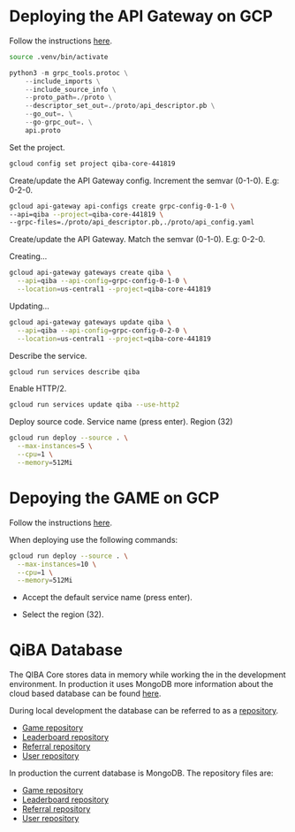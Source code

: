 # Deploying the API Gateway on GCP

Follow the instructions [here](https://cloud.google.com/api-gateway/docs/get-started-cloud-run-grpc#creating_an_api_config_with_grpc).

```bash
source .venv/bin/activate
```

```python
python3 -m grpc_tools.protoc \
    --include_imports \
    --include_source_info \
    --proto_path=./proto \
    --descriptor_set_out=./proto/api_descriptor.pb \
    --go_out=. \
    --go-grpc_out=. \
    api.proto
```

Set the project.

```bash
gcloud config set project qiba-core-441819
```

Create/update the API Gateway config. Increment the semvar (0-1-0). E.g: 0-2-0.

```bash
gcloud api-gateway api-configs create grpc-config-0-1-0 \
--api=qiba --project=qiba-core-441819 \
--grpc-files=./proto/api_descriptor.pb,./proto/api_config.yaml
```

Create/update the API Gateway. Match the semvar (0-1-0). E.g: 0-2-0.

Creating...

```bash
gcloud api-gateway gateways create qiba \
  --api=qiba --api-config=grpc-config-0-1-0 \
  --location=us-central1 --project=qiba-core-441819
```

Updating...

```bash
gcloud api-gateway gateways update qiba \
  --api=qiba --api-config=grpc-config-0-2-0 \
  --location=us-central1 --project=qiba-core-441819
```

Describe the service.

```bash
gcloud run services describe qiba
```

Enable HTTP/2.

```bash
gcloud run services update qiba --use-http2
```

Deploy source code. Service name (press enter). Region (32)

```bash
gcloud run deploy --source . \
  --max-instances=5 \
  --cpu=1 \
  --memory=512Mi
```

# Depoying the GAME on GCP

Follow the instructions [here](https://cloud.google.com/run/docs/quickstarts/frameworks/deploy-nextjs-service).

When deploying use the following commands:

```bash
gcloud run deploy --source . \
  --max-instances=10 \
  --cpu=1 \
  --memory=512Mi
```

- Accept the default service name (press enter).

- Select the region (32).

# QiBA Database

The QIBA Core stores data in memory while working the in the development environment. In production it uses MongoDB more information about the cloud based database can be found [here](https://cloud.google.com/mongodb?hl=en&authuser=1).

During local development the database can be referred to as a [repository](./infrastructure).

- [Game repository](./infrastructure/game_repository_db.go)
- [Leaderboard repository](./infrastructure/leaderboard_repository_db.go)
- [Referral repository](./infrastructure/referral_repository_db.go)
- [User repository](./infrastructure/user_repository_db.go)

In production the current database is MongoDB. The repository files are:

- [Game repository](./infrastructure/game_repository_mongo_db.go)
- [Leaderboard repository](./infrastructure/leaderboard_repository_mongo_db.go)
- [Referral repository](./infrastructure/referral_repository_mongo_db.go)
- [User repository](./infrastructure/user_repository_mongo_db.go)
